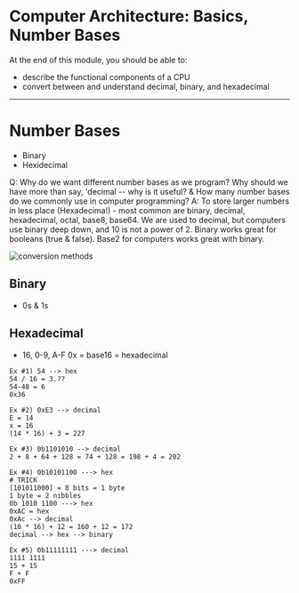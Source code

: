 # Computer Architecture: Basics, Number Bases

At the end of this module, you should be able to:
- describe the functional components of a CPU
- convert between and understand decimal, binary, and hexadecimal

-----------

# Number Bases
- Binary 
- Hexidecimal

Q: Why do we want different number bases as we program? Why should we have more than say, 'decimal -- why is it useful? & How many number bases do we commonly use in computer programming?
A: To store larger numbers in less place (Hexadecima!) - most common are binary, decimal, hexadecimal, octal, base8, base64. We are used to decimal, but computers use binary deep down, and 10 is not a power of 2. Binary works great for booleans (true & false). Base2 for computers works great with binary. 

![conversion methods](https://circuitglobe.com/wp-content/uploads/2016/09/hexadecimal-to-binary-conversion-examples-3.jpg)

## Binary
- 0s & 1s


## Hexadecimal
- 16, 0-9, A-F
0x = base16 = hexadecimal

```
Ex #1) 54 --> hex
54 / 16 = 3.??
54-48 = 6
0x36
```
```
Ex #2) 0xE3 --> decimal
E = 14
x = 16
(14 * 16) + 3 = 227
```
```
Ex #3) 0b1101010 --> decimal
2 + 8 + 64 + 128 = 74 + 128 = 198 + 4 = 202
```
```
Ex #4) 0b10101100 ---> hex
# TRICK
[101011000] = 8 bits = 1 byte 
1 byte = 2 nibbles
0b 1010 1100 ---> hex
0xAC = hex
0xAc --> decimal
(10 * 16) + 12 = 160 + 12 = 172
decimal --> hex --> binary
```
```
Ex #5) 0b11111111 ---> decimal
1111 1111
15 + 15
F + F
0xFF
```